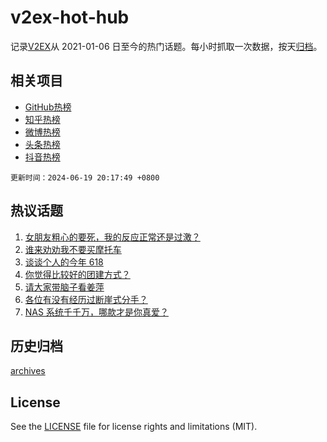 # v2ex-hot-hub

 记录[V2EX](https://www.v2ex.com/)从 2021-01-06 日至今的热门话题。每小时抓取一次数据，按天[归档](archives)。
 
 ## 相关项目

- [GitHub热榜](https://github.com/lonnyzhang423/github-hot-hub)
- [知乎热榜](https://github.com/lonnyzhang423/zhihu-hot-hub)
- [微博热榜](https://github.com/lonnyzhang423/weibo-hot-hub)
- [头条热榜](https://github.com/lonnyzhang423/toutiao-hot-hub)
- [抖音热榜](https://github.com/lonnyzhang423/douyin-hot-hub)


 `更新时间：2024-06-19 20:17:49 +0800`

## 热议话题

1. [女朋友粗心的要死，我的反应正常还是过激？](https://www.v2ex.com/t/1050793)
1. [谁来劝劝我不要买摩托车](https://www.v2ex.com/t/1050853)
1. [谈谈个人的今年 618](https://www.v2ex.com/t/1050716)
1. [你觉得比较好的团建方式？](https://www.v2ex.com/t/1050745)
1. [请大家带脑子看姜萍](https://www.v2ex.com/t/1050809)
1. [各位有没有经历过断崖式分手？](https://www.v2ex.com/t/1050844)
1. [NAS 系统千千万，哪款才是你真爱？](https://www.v2ex.com/t/1050767)

## 历史归档

[archives](archives)

## License

See the [LICENSE](LICENSE) file for license rights and limitations (MIT).
